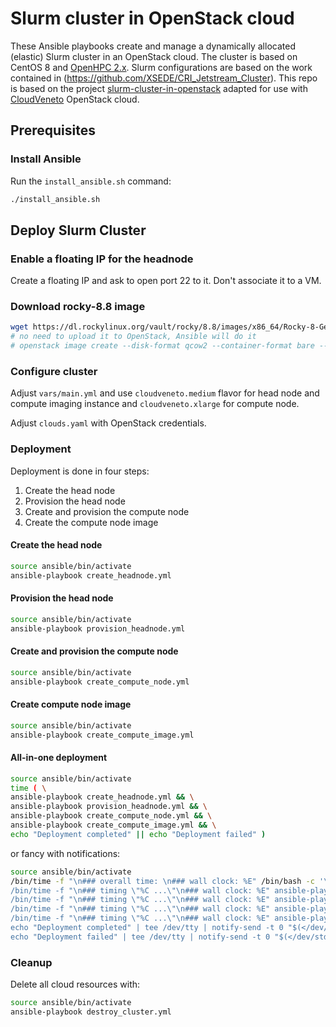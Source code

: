 # Slurm cluster in OpenStack cloud
These Ansible playbooks create and manage a dynamically allocated (elastic) Slurm cluster in an OpenStack cloud.
The cluster is based on CentOS 8 and [OpenHPC 2.x](https://openhpc.community/downloads/). Slurm configurations are based on the work contained in (https://github.com/XSEDE/CRI_Jetstream_Cluster).
This repo is based on the project [slurm-cluster-in-openstack](https://github.com/CornellCAC/slurm-cluster-in-openstack)
adapted for use with [CloudVeneto](https://cloudveneto.ict.unipd.it/) OpenStack cloud.

## Prerequisites
### Install Ansible
Run the `install_ansible.sh` command:
```bash
./install_ansible.sh
```
## Deploy Slurm Cluster
### Enable a floating IP for the headnode
Create a floating IP and ask to open port 22 to it. Don't associate it to a VM.

### Download rocky-8.8 image
```bash
wget https://dl.rockylinux.org/vault/rocky/8.8/images/x86_64/Rocky-8-GenericCloud-Base.latest.x86_64.qcow2
# no need to upload it to OpenStack, Ansible will do it
# openstack image create --disk-format qcow2 --container-format bare --file Rocky-8-GenericCloud-Base.latest.x86_64.qcow2 rocky-8.8
```
### Configure cluster
Adjust `vars/main.yml` and use `cloudveneto.medium` flavor for head node and compute
imaging instance and `cloudveneto.xlarge` for compute node.

Adjust `clouds.yaml` with OpenStack credentials.

### Deployment
Deployment is done in four steps:
1. Create the head node
2. Provision the head node
3. Create and provision the compute node
4. Create the compute node image

#### Create the head node
```bash
source ansible/bin/activate
ansible-playbook create_headnode.yml
```

#### Provision the head node
```bash
source ansible/bin/activate
ansible-playbook provision_headnode.yml
```

#### Create and provision the compute node
```bash
source ansible/bin/activate
ansible-playbook create_compute_node.yml
```

#### Create compute node image
```bash
source ansible/bin/activate
ansible-playbook create_compute_image.yml
```

#### All-in-one deployment
```bash
source ansible/bin/activate
time ( \
ansible-playbook create_headnode.yml && \
ansible-playbook provision_headnode.yml && \
ansible-playbook create_compute_node.yml && \
ansible-playbook create_compute_image.yml && \
echo "Deployment completed" || echo "Deployment failed" )
```
or fancy with notifications:
```bash
source ansible/bin/activate
/bin/time -f "\n### overall time: \n### wall clock: %E" /bin/bash -c '\
/bin/time -f "\n### timing \"%C ...\"\n### wall clock: %E" ansible-playbook create_headnode.yml && \
/bin/time -f "\n### timing \"%C ...\"\n### wall clock: %E" ansible-playbook provision_headnode.yml && \
/bin/time -f "\n### timing \"%C ...\"\n### wall clock: %E" ansible-playbook create_compute_node.yml && \
/bin/time -f "\n### timing \"%C ...\"\n### wall clock: %E" ansible-playbook create_compute_image.yml && \
echo "Deployment completed" | tee /dev/tty | notify-send -t 0 "$(</dev/stdin)" || \
echo "Deployment failed" | tee /dev/tty | notify-send -t 0 "$(</dev/stdin)"'
```

### Cleanup
Delete all cloud resources with:
```bash
source ansible/bin/activate
ansible-playbook destroy_cluster.yml
```

